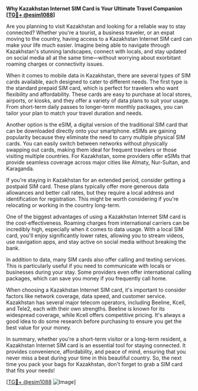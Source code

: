 **Why Kazakhstan Internet SIM Card is Your Ultimate Travel Companion [[TG💪+ @esim1088](https://t.me/s/esim1088)]**

Are you planning to visit Kazakhstan and looking for a reliable way to stay connected? Whether you're a tourist, a business traveler, or an expat moving to the country, having access to a Kazakhstan Internet SIM card can make your life much easier. Imagine being able to navigate through Kazakhstan's stunning landscapes, connect with locals, and stay updated on social media all at the same time—without worrying about exorbitant roaming charges or connectivity issues.

When it comes to mobile data in Kazakhstan, there are several types of SIM cards available, each designed to cater to different needs. The first type is the standard prepaid SIM card, which is perfect for travelers who want flexibility and affordability. These cards are easy to purchase at local stores, airports, or kiosks, and they offer a variety of data plans to suit your usage. From short-term daily passes to longer-term monthly packages, you can tailor your plan to match your travel duration and needs.

Another option is the eSIM, a digital version of the traditional SIM card that can be downloaded directly onto your smartphone. eSIMs are gaining popularity because they eliminate the need to carry multiple physical SIM cards. You can easily switch between networks without physically swapping out cards, making them ideal for frequent travelers or those visiting multiple countries. For Kazakhstan, some providers offer eSIMs that provide seamless coverage across major cities like Almaty, Nur-Sultan, and Karaganda.

If you're staying in Kazakhstan for an extended period, consider getting a postpaid SIM card. These plans typically offer more generous data allowances and better call rates, but they require a local address and identification for registration. This might be worth considering if you're relocating or working in the country long-term.

One of the biggest advantages of using a Kazakhstan Internet SIM card is the cost-effectiveness. Roaming charges from international carriers can be incredibly high, especially when it comes to data usage. With a local SIM card, you'll enjoy significantly lower rates, allowing you to stream videos, use navigation apps, and stay active on social media without breaking the bank.

In addition to data, many SIM cards also offer calling and texting services. This is particularly useful if you need to communicate with locals or businesses during your stay. Some providers even offer international calling packages, which can save you money if you frequently call home.

When choosing a Kazakhstan Internet SIM card, it's important to consider factors like network coverage, data speed, and customer service. Kazakhstan has several major telecom operators, including Beeline, Kcell, and Tele2, each with their own strengths. Beeline is known for its widespread coverage, while Kcell offers competitive pricing. It's always a good idea to do some research before purchasing to ensure you get the best value for your money.

In summary, whether you're a short-term visitor or a long-term resident, a Kazakhstan Internet SIM card is an essential tool for staying connected. It provides convenience, affordability, and peace of mind, ensuring that you never miss a beat during your time in this beautiful country. So, the next time you pack your bags for Kazakhstan, don't forget to grab a SIM card that fits your needs! 

[[TG💪+ @esim1088](https://t.me/s/esim1088) ![Image](https://i.postimg.cc/Y0z9fWf4/image.png)]